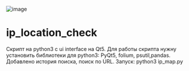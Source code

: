 ![image](https://user-images.githubusercontent.com/44950848/172062413-16f6d015-71d6-4230-96b5-0c5cddb115aa.png)


# ip_location_check
Скрипт на python3 c ui interface на Qt5.
Для работы скрипта нужну установить библиотеки для python3: PyQt5, folium, psutil,pandas.
Добавлено история поиска, поиск по URL.
Запуск: python3 ip_map.py 
